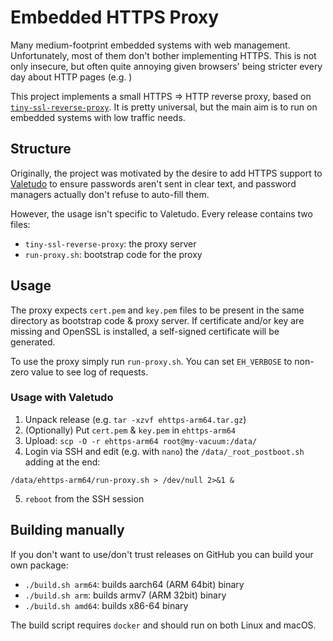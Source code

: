 # Embedded HTTPS Proxy

Many medium-footprint embedded systems with web management. Unfortunately, most of them don't bother implementing HTTPS.
This is not only insecure, but often quite annoying given browsers' being stricter every day about HTTP pages (e.g. )

This project implements a small HTTPS => HTTP reverse proxy, based on [`tiny-ssl-reverse-proxy`](https://github.com/sensiblecodeio/tiny-ssl-reverse-proxy). It is pretty universal, but the main aim is to run on embedded systems with
low traffic needs.


## Structure
Originally, the project was motivated by the desire to add HTTPS support to [Valetudo](https://github.com/Hypfer/Valetudo)
to ensure passwords aren't sent in clear text, and password managers actually don't refuse to auto-fill them.

However, the usage isn't specific to Valetudo. Every release contains two files:
  - `tiny-ssl-reverse-proxy`: the proxy server
  - `run-proxy.sh`: bootstrap code for the proxy


## Usage
The proxy expects `cert.pem` and `key.pem` files to be present in the same directory as bootstrap code & proxy server.
If certificate and/or key are missing and OpenSSL is installed, a self-signed certificate will be generated.

To use the proxy simply run `run-proxy.sh`. You can set `EH_VERBOSE` to non-zero value to see log of requests.

### Usage with Valetudo
1. Unpack release (e.g. `tar -xzvf ehttps-arm64.tar.gz`)
2. (Optionally) Put `cert.pem` & `key.pem` in `ehttps-arm64`
3. Upload: `scp -O -r ehttps-arm64 root@my-vacuum:/data/`
4. Login via SSH and edit (e.g. with `nano`) the `/data/_root_postboot.sh` adding at the end:
```shell
/data/ehttps-arm64/run-proxy.sh > /dev/null 2>&1 &
```
5. `reboot` from the SSH session


## Building manually
If you don't want to use/don't trust releases on GitHub you can build your own package:

 - `./build.sh arm64`: builds aarch64 (ARM 64bit) binary
 - `./build.sh arm`: builds armv7 (ARM 32bit) binary
 - `./build.sh amd64`: builds x86-64 binary

The build script requires `docker` and should run on both Linux and macOS.
